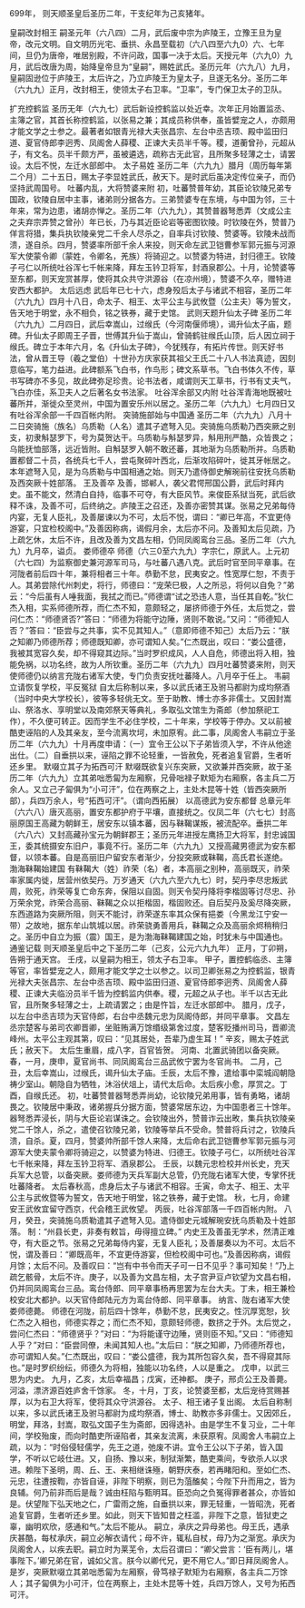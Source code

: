 699年， 则天顺圣皇后圣历二年，干支纪年为己亥猪年。

皇嗣改封相王
嗣圣元年（六八四）二月，武后废中宗为庐陵王，立豫王旦为皇帝，改元文明。自文明历光宅、垂拱、永昌至载初（六八四至六九0）六、七年间，旦仍为唐帝，唯居别殿，不许问政，国事一决于太后。天授元年（六九0）九月，武后改唐为周，始降皇帝旦为“皇嗣”，赐姓武氏。圣历元年（六九八）九月，皇嗣固逊位于庐陵王，太后许之，乃立庐陵王为皇太子，旦遂无名分。圣历二年（六九九）正月，改封相王，使领太子右卫率。“卫率”，专门保卫太子的卫队。

扩充控鹤监
圣历无年（六九七）武后新设控鹤监以处近幸。次年正月始置监丞、主簿之官，其首长称控鹤监，以张易之兼；其成员称供奉，虽皆嬖宠之人，亦颇用才能文学之士参之。最著者如银青光禄大夫张昌宗、左台中丞吉顼、殿中监田归道、夏官侍郎李迥秀、凤阁舍人薛稷、正谏大夫员半千等。稷，道蘅曾孙，元超从子，有文名。员半千颇方严，虽被遴选，疏称古无此官，且所聚多轻薄之士，请罢设。太后不悦，左迁水部郎中。
太子易姓
圣历二年（六九九）腊月（周历每年第二个月）二十五日，赐太子李显姓武氏，赦天下。是时武后虽决定传位亲子，而仍坚持武周国号。
吐蕃内乱，大将赞婆来附
初，吐蕃赞普年幼，其臣论钦陵兄弟专国政，钦陵自居中主事，诸弟则分据各方。三弟赞婆专在东境，与中国为邻，三十年来，常为边患，诸胡亦惮之。圣历二年（六九九），其赞普器弩悉弄（文成公主之夫弃宗弄赞之曾孙）年已长，乃与其近臣论岩等密图钦陵。时钦陵在外，赞普乃佯言将猎，集兵执钦陵亲党二千余人尽杀之，自率兵讨钦陵、赞婆等。钦陵未战而溃，遂自杀。四月，赞婆率所部千余人来投，则天命左武卫铠曹参军郭元振与河源军大使蒙令卿（蒙姓，令卿名，羌族）将骑迎之。以赞婆为特进，封归德王。钦陵子弓仁以所统吐谷浑七千帐来降，拜左玉钤卫将军，封酒泉郡公。十月，论赞婆等至东都，则天宠赏甚厚，使将其众共守洪源谷（在凉州境），赞婆不久卒，赠特进安西大都护。
太后远虑
武后年已七十六，虑身殁后太子与诸武不相容，圣历二年（六九九）四月十八日，命太子、相王、太平公主与武攸暨（公主夫）等为誓文，告天地于明堂，永不相负，铭之铁券，藏于史馆。
武则天题升仙太子碑
圣历二年（六九九）二月四日，武后幸嵩山，过缑氏（今河南偃师境），谒升仙太子庙，题碑。升仙太子即周王子晋，世傅其升仙于嵩山，曾骑鹤驻缑氏山顶，后人因立祠于缑氏。碑立于本年六月，名《升仙太子碑》，今犹残存，有拓片传世。则天好书法，曾从晋王导（羲之堂伯）十世孙方庆家获其祖父王氏二十八人书法真迹，因刻意临写，笔力益进。此碑额系飞白书，作鸟形；碑文系草书。飞白书体久不传，草书写碑亦不多见，故此碑弥足珍贵。论书法者，咸谓则天工草书，行书有丈夫气，飞白亦佳，系卫夫人之后著名女书法家。
吐谷浑余部又内附
吐谷浑青海地既被吐蕃所并，渐徙众至灵州，中国为置安乐州以居之。圣历二年（六九九）七月四日又有吐谷浑余部一千四百帐内附。
突骑施部始与中国通
圣历二年（六九九）八月十二日突骑施（族名）乌质勒（人名）遣其子遮弩入见。突骑施乌质勒乃西突厥之别支，初隶斛瑟罗下，号为莫贺达干。乌质勒与斛瑟罗异，斛用刑严酷，众皆畏之；乌能抚恤部落，远近皆附。自斛瑟罗入朝不敢还蕃，其地渐为乌质勒所并。乌质勒置都督二十员，各统兵七千人，尝屯聚碎叶西北，后渐攻陷碎叶，徙其牙帐居之。本年遮弩入见，是为乌质勒与中国相通之始。则天乃遣侍御史解琬前往安抚乌质勒及西突厥十姓部落。
王及善卒
及善，邯郸人，袭父君愕邢国公爵，武后时拜内史。虽不能文，然清白自持，临事不可夺，有大臣风节。来俊臣系狱当死，武后欲释不诛，及善不可，后终纳之。庐陵王之召还，及善亦密赞其谋。张易之兄弟每侍内宴，无复人臣礼，及善屡谏以为不可，太后不悦，谓曰：“卿已年高，不宜更侍游宴，只宜检校阁中。”及善因称病，谒假月余，太后亦不问。及善知太后见疏，乃上疏乞休，太后不许，且改及善为文昌左相，仍同凤阁鸾台三品。圣历二年（六九九）九月卒，谥贞。
娄师德卒
师德（六三0至六九九）字宗仁，原武人。上元初（六七四）为监察御史兼河源军司马，与吐蕃八遇八克。武后时官至同平章事。在河陇者前后四十年，兼将相者三十年。恭勤不怠，民夷安之。性宽厚仁恕，不责于人。其弟尝除代州刺史，将行，师德曰：“宠荣巳极，人之所忌，将何以自免？”弟云：“今后虽有人唾我面，我拭之而已。”师德谓“试之恐违人意，当任其自乾。”狄仁杰入相，实系师德所荐，而仁杰不知，意颇轻之，屡挤师德于外任，太后觉之，尝问仁杰：“师德贤否?”答曰：“师德为将能守边陲，贤则不敢说。”又问：“师德知人否？”答曰：“臣尝与之共事，实不见其知人。”（意即师德不知己）太后乃云：“朕之知卿乃师德所荐；师德既知卿，亦可谓知人矣。”仁杰既出，叹曰：“娄公盛德，我被其宽容久矣，却不得窥其边际。”当时罗织成风，人人自危，师德出将入相，独能免祸，以功名终，故为人所钦重。圣历二年（六九九）四月吐蕃赞婆来附，则天使师德仍以纳言充陇右诸军大使，专门负责安抚吐蕃降人。八月卒于任上。
韦嗣立请恢复学校，平反冤狱
自太后称制以来，多以武氏诸王及驸马都尉为成均祭酒（当时中央大学校长），彼等多轻佻无文。至于助教、博士亦多非儒士。又因封嵩山、祭洛水、享明堂以及南郊祭天等典礼，多取弘文馆生为斋郎（参加祭祀工作），不久便可转正。因而学生不必住学校，二十年来，学校等于停办。又以前被酷吏诬陷的人及其亲友，至今流离坎坷，未加原宥。此二事，凤阁舍人韦嗣立于圣历二年（六九九）十月再度申请：（一）宜令王公以下子弟皆须入学，不许从他途出仕。（二）自垂拱以来，诬陷之罪不论轻重，一皆赦免，死者追复官爵，生者听还乡里。
默啜立其子为拓西可汗
默啜既欲复兴东突厥，又欲兼并西突厥，故于圣历二年（六九九）立其弟咄悉匐为左厢察，兄骨咄禄子默矩为右厢察，各主兵二万余人。又立己子匐俱为“小可汗”，位在两察之上，主处木昆等十姓（皆西突厥所部），兵四万余人，号“拓西可汗”。（谓向西拓展）
以高德武为安东都督
总章元年（六六八）唐灭高丽，置安东都护府于平壤，直接统之。仪凤二年（六七七）封高丽原国王高藏为朝鲜王，居安东以镇本蕃，因与靺鞨谋叛，被流配卒。垂拱二年（六八六）又封高藏孙宝元为朝鲜郡王；圣历元年进授左鹰扬卫大将军，封忠诚国王，委其统摄安东旧户，事竟不行。圣历二年（六九九）又授高藏男德武为安东都督，以领本蕃。自是高丽旧户留安东者渐少，分投突厥或靺鞨，高氏君长遂绝。
渤海靺鞨始建国
有靺鞨大（姓）祚荣（名）者，本高丽之别种，高丽既灭，祚荣率家属内徙，居营州依契丹。万岁通天（六九六至六九七）时，契丹李尽忠叛武周，败死，祚荣等复亡命东奔，保阻以自固。则天令契丹降将李楷固等讨尽忠、孙万荣余党，祚荣合高丽、靺鞨之众以拒楷固，楷固败还。自后契丹及奚尽降突厥，东西道路为突厥所阻，则天不能讨，祚荣遂东率其众保有挹娄（今黑龙江宁安一带）之故地，据东牟山筑城以居。祚荣骁勇善用兵，靺鞨之众及高丽余烬稍稍归之。圣历中自立为振（震）国王，是为渤海靺鞨建国之始，时犹未与中国通也。
通鉴记载
则天顺圣皇后中之下圣历二年（己亥，公元六九九年）
正月，丁卯朔，告朔于通天宫。
壬戌，以皇嗣为相王，领太子右卫率。
甲子，置控鹤临丞、主簿等官，率皆嬖宠之人，颇用才能文学之士以参之。以司卫卿张易之为控鹤监，银青光禄大夫张昌宗、左台中丞吉顼、殿中监田归道、夏官侍郎李迥秀、凤阁舍人薛稷、正谏大夫临汾员半千皆为控鹤监内供奉。稷，元超之从子也。半千以古无此官，且所聚多轻薄之士，上疏请罢之；由是忤旨，左迁水部郎中。
腊月，戊子，以左台中丞吉顼为天官侍郎，右台中丞魏元忠为凤阁侍郎，并同平章事。
文昌左丞宗楚客与弟司农卿晋卿，坐赃贿满万馀缗级第舍过度，楚客贬播州司马，晋卿流峰州。太平公主观其第，叹曰：“见其居处，吾辈乃虚生耳！”
辛亥，赐太子姓武氏；赦天下。
太后生重眉，成八字，百官皆贺。
河南、北置武骑团以备突厥。
春，一月，庚申，夏官尚书、同凤阁鸾台三品武攸宁罢为冬官尚书。
二月，己丑，太后幸嵩山，过缑氏，谒升仙太子庙。壬辰，太后不豫，遣给事中栾城阎朝隐祷少室山。朝隐自为牺牲，沐浴伏俎上，请代太后命。太后疾小愈，厚赏之。丁酉，自缑氏还。
初，吐蕃赞普器弩悉弄尚幼，论钦陵兄弟用事，皆有勇略，诸胡畏之。钦陵居中秉政，诸弟握兵分据方面，赞婆常居东边，为中国患者三十馀年。器弩悉弄浸长，阴与大臣论岩谋诛之。会钦陵出外，赞普诈云出畋，集兵执钦陵亲党二千馀人，杀之，遣使召钦陵兄弟，钦陵等举兵不受命。赞普将兵讨之，钦陵兵溃，自杀。夏，四月，赞婆帅所部千馀人来降，太后命右武卫铠曹参军郭元振与河源军大使夫蒙令卿将骑迎之，以赞婆为特进、归德王。钦陵子弓仁，以所统吐谷浑七千帐来降，拜左玉钤卫将军、酒泉郡公。
壬辰，以魏元忠检校并州长史，充天兵军大总管，以备突厥。娄师德为天兵军副大总管，仍充陇右诸军大使，专掌怀抚吐蕃降者。
太后春秋高，虑身后太子与诸武不相容。壬寅，命太子、相王、太平公主与武攸暨等为誓文，告天地于明堂，铭之铁券，藏于史馆。
秋，七月，命建安王武攸宜留守西京，代会稽王武攸望。
丙辰，吐谷浑部落一千四百帐内附。
八月，癸丑，突骑施乌质勒遣其子遮弩入见。遣侍御史元城解琬安抚乌质勒及十姓部落。
制：“州县长吏，非奏有敕旨，毋得擅立碑。”
内史王及善虽无学术，然清正难夺，有大臣之节。张易之兄弟每侍内宴，无复人臣礼；及善屡奏以为不可。太后不悦，谓及善曰：“卿既高年，不宜更侍游宴，但检校阁中可也。”及善因称病，谒假月馀；太后不问。及善叹曰：“岂有中书令而天子可一日不见乎？事可知矣！”乃上疏乞骸骨，太后不许。庚子，以及善为文昌左相，太子宫尹豆卢钦望为文昌右相，仍并同凤阁鸾台三品。鸾台侍郎、同平章事杨再思罢为左台大夫。丁未，相王兼检校安北大都护。以天官侍郎陆元方为鸾台侍郎、同平章事。
纳言、陇右诸军大使娄师德薨。
师德在河陇，前后四十馀年，恭勤不怠，民夷安之。性沉厚宽恕，狄仁杰之入相也，师德实荐之；而仁杰不知，意颇轻师德，数挤之于外。太后觉之，尝问仁杰曰：“师德贤乎？”对曰：“为将能谨守边陲，贤则臣不知。”又曰：“师德知人乎？”对曰：“臣尝同僚，未闻其知人也。”太后曰：“朕之知卿，乃师德所荐也，亦可谓知人矣。”仁杰既出，叹曰：“娄公盛德，我为其所包容久矣，吾不得窥其际也。”是时罗织纷纭，师德久为将相，独能以功名终，人以是重之。
戊申，以武三思为内史。
九月，乙亥，太后幸福昌；戊寅，还神都。
庚子，邢贞公王及善薨。
河溢，漂济源百姓庐舍千馀家。
冬，十月，丁亥，论赞婆至都，太后宠待赏赐甚厚，以为右卫大将军，使将其众守洪源谷。
太子、相王诸子复出阁。
太后自称制以来，多以武氏诸王及驸马都尉为成均祭酒，博士、助教亦多非儒士。又因郊丘，明堂，拜洛，封嵩，取弘文国子生为斋郎，因得选补。由是学生不复习业，二十年间，学校殆废，而向时酷吏所诬陷者，其亲友流离，未获原宥。凤阁舍人韦嗣立上疏，以为：“时俗侵轻儒学，先王之道，弛废不讲。宜令王公以下子弟，皆入国学，不听以它岐仕进。又，自扬、豫以来，制狱渐繁，酷吏乘间，专欲杀人以求进。赖陛下圣明，周、丘、王、来相继诛殛，朝野庆泰，若再睹阳和。至如仁杰、元忠，往遭按鞫，亦皆自诬，非陛下明察，则已为菹醢矣；今陛下升而用之，皆为良辅。何乃前非而后是哉？诚由枉陷与甄明耳。臣恐向之负冤得罪者甚众，亦皆如是。伏望陛下弘天地之仁，广雷雨之施，自垂拱以来，罪无轻重，一皆昭洗，死者追复官爵，生者听还乡里。如此，则天下皆知昔之枉滥，非陛下之意，皆狱吏之辜，幽明欢欣，感通和气。”太后不能从。
嗣立，承庆之异母弟也。母王氏，遇承庆甚酷，每杖承庆，嗣立必解衣请代；母不许，辄私自杖，母乃为之渐宽。承庆为凤阁舍人，以疾去职。嗣立时为莱芜令，太后召谓曰：“卿父尝言：‘臣有两儿，堪事陛下。’卿兄弟在官，诚如父言。朕今以卿代兄，更不用它人。”即日拜凤阁舍人。
是岁，突厥默啜立其弟咄悉匐为左厢察，骨笃禄子默矩为右厢察，各主兵二万馀人；其子匐俱为小可汗，位在两察上，主处木昆等十姓，兵四万馀人，又号为拓西可汗。